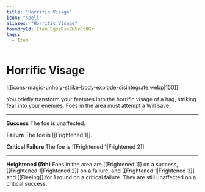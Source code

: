 ```yaml
---
title: "Horrific Visage"
icon: "spell"
aliases: "Horrific Visage"
foundryId: Item.EgszRssZN5rCt8Gr
tags:
  - Item
---
```


# Horrific Visage
![[icons-magic-unholy-strike-body-explode-disintegrate.webp|150]]

You briefly transform your features into the horrific visage of a hag, striking fear into your enemies. Foes in the area must attempt a Will save.

* * *

**Success** The foe is unaffected.

**Failure** The foe is [[Frightened 1]].

**Critical Failure** The foe is [[Frightened 1|Frightened 2]].

* * *

**Heightened (5th)** Foes in the area are [[Frightened 1]] on a success, [[Frightened 1|Frightened 2]] on a failure, and [[Frightened 1|Frightened 3]] and [[Fleeing]] for 1 round on a critical failure. They are still unaffected on a critical success.
